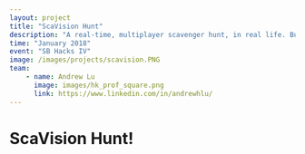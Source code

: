 ```yaml
---
layout: project
title: "ScaVision Hunt"
description: "A real-time, multiplayer scavenger hunt, in real life. Built using Google Cloud's Vision API and Firebase!"
time: "January 2018"
event: "SB Hacks IV"
image: /images/projects/scavision.PNG
team:
    - name: Andrew Lu
      image: images/hk_prof_square.png
      link: https://www.linkedin.com/in/andrewhlu/
---
```


# ScaVision Hunt!